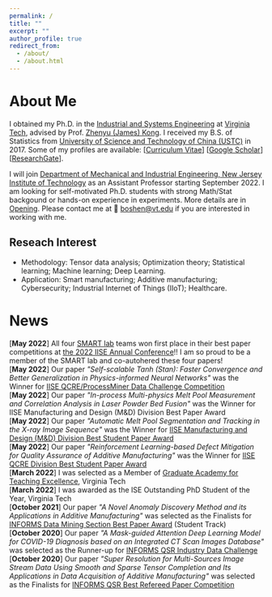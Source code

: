 ```yaml
---
permalink: /
title: ""
excerpt: ""
author_profile: true
redirect_from: 
  - /about/
  - /about.html
---
```


<!-- <p align="center">
  <img src="https://lantaoyu.github.io/files/lantaoyu_img.jpg?raw=true" alt="Photo" style="width: 450px;"/> 
</p>
 -->
# About Me
I obtained my Ph.D. in the [Industrial and Systems Engineering](https://www.ise.vt.edu/) at [Virginia Tech](https://vt.edu/), advised by Prof. [Zhenyu (James) Kong](https://www.ise.vt.edu/people/faculty/kong.html). I received my B.S. of Statistics from [University of Science and Technology of China (USTC)](https://en.ustc.edu.cn/)  in 2017. Some of my profiles are available: [[Curriculum Vitae](https://boshen0.github.io/files/BoCV.pdf)] [[Google Scholar](https://scholar.google.com/citations?user=OO3dy4wAAAAJ&hl=en)] [[ResearchGate](https://www.researchgate.net/profile/Bo-Shen-22)].

I will join [Department of Mechanical and Industrial Engineering, New Jersey Institute of Technology](https://mie.njit.edu/) as an Assistant Professor starting September 2022. I am looking for self-motivated Ph.D. students with strong Math/Stat backgound or hands-on experience in experiments. More details are in [Opening](https://boshen0.github.io/opening/). Please contact me at :email: [boshen@vt.edu](mailto:boshen@vt.edu)  if you are interested in working with me. 

## Reseach Interest
   * Methodology: Tensor data analysis; Optimization theory; Statistical learning; Machine learning; Deep Learning.
   * Application: Smart manufacturing; Additive manufacturing; Cybersecurity; Industrial Internet of Things (IIoT); Healthcare.

# News
[**May 2022**] All four [SMART lab](https://www.smartlab-vt.com/) teams won first place in their best paper competitions at [the 2022 IISE Annual Conference](https://www.iise.org/annual/)!! I am so proud to be a member of the SMART lab and co-autohered these four papers! \
[**May 2022**] Our paper _"Self-scalable Tanh (Stan): Faster Convergence and Better Generalization in Physics-informed Neural Networks"_ was the Winner for [IISE QCRE/ProcessMiner Data Challenge Competition](https://processminer.com/processminer-sponsor-iise-qcre-challenge/#:~:text=ATLANTA%2C%20GA%2C%20September%208%2C,Industrial%20and%20Systems%20Engineers%20(IISE)) \
[**May 2022**] Our paper _"In-process Multi-physics Melt Pool Measurement and Correlation Analysis in Laser Powder Bed Fusion"_ was the Winner for IISE Manufacturing and Design (M&D) Division Best Paper Award\
[**May 2022**]  Our paper  _"Automatic Melt Pool Segmentation and Tracking in the X-ray Image Sequence"_ was the Winner for [IISE Manufacturing and Design (M&D) Division Best Student Paper Award](https://www.iise.org/Details.aspx?id=38051) \
[**May 2022**] Our paper  _"Reinforcement Learning-based Defect Mitigation for Quality Assurance of Additive Manufacturing"_ was the Winner for [IISE QCRE Division Best Student Paper Award](https://www.iise.org/Details.aspx?id=29058) \
[**March 2022**] I was selected as a Member of [Graduate Academy for Teaching Excellence](http://vtgrate.org/membership/application-and-review/), Virginia Tech  \
[**March 2022**] I was awarded as the ISE Outstanding PhD Student of the Year, Virginia Tech  \
[**October 2021**] Our paper _"A Novel Anomaly Discovery Method and its Applications in Additive Manufacturing"_ was selected as the Finalists for [INFORMS Data Mining Section Best Paper Award](https://connect.informs.org/data-mining/awards/prize/new-item222758667) (Student Track)  \
[**October 2020**] Our paper _"A Mask-guided Attention Deep Learning Model for COVID-19 Diagnosis based on an Integrated CT Scan Images Database"_ was selected as the Runner-up for [INFORMS QSR Industry Data Challenge](https://connect.informs.org/qsr/awards)  \
[**October 2020**]  Our paper  _"Super Resolution for Multi-Sources Image Stream Data Using Smooth and Sparse Tensor Completion and Its Applications in Data Acquisition of Additive Manufacturing"_  was selected as the Finalists for [INFORMS QSR Best Refereed Paper Competition](https://connect.informs.org/qsr/awards)


 

<!-- <p align="center">
  >  :memo: **`I am actively looking for academic positions!`**
  <img src="https://boshen0.github.io/files/iceberg.png?raw=true" alt="Photo" style="width: 650px;"/> 
</p> 
# Reseach Interest
 ***[Advanced manufacturing](https://en.wikipedia.org/wiki/Advanced_manufacturing)*** grows rapidly in the era of Industrial 4.0. As a crucial component of advanced manufacturing systems, Additive Manufacturing (AM), also called 3D printing, promises a future of mass-producing highly personalized products at a competitive cost. The fast-growing sensor technology and simulation software provide a massive amount of data for AM processes. However, approximately 90 percent of data get wasted or unused.  My reseach mainly focus on developing advanced machine learning methods to unreveal data information that is "underwater". I have successfully applied my methods to ensure the quality and reliability of products in **smart additive manufacturing**. I am currently interested in **Adversarial robustness**, **Bayesian optimization**, **Federated learning**, **Physics-informed machine learning**, **Reinforcement learning**, and **Uncertainty quantification and reduction**, etc. I would like to keep working on my research at the interface of data science and advanced manufacturing. In the near future, I will extend my research to **Cybersecurity** and **Industrial Internet of Things (IIoT)**.
-->

<!-- # Honors and Awards
*  Runner-up for INFORMS QSR Industry Data Challenge (2020)
*  Finalists for INFORMS QSR Best Refereed Paper Competition (2020)
*  Second place of poster competition in INFORMS & HFES Student Poster Competition, ISE, Virginia Tech (2019, 2020)
*  ISE Graduate Student Travel Awards, Virginia Tech (2018–2021)
*  Grado Department of Industrial & Systems Engineering Department Fellowship, Virginia Tech (2017)
*  Undergraduate Fellowship, USTC (2014–2017) -->

<!-- # Academic Services
*  **Session Chair**: Data Mining and Machine Learning in Smart Manufacturing, INFORMS Annual Conference 2021
*  **Journal Referee**: IISE Transactions, IEEE Transactions on Automation Science and Engineering
*  **VP Finance**: The INFORMS Student Chapter at Virginia Tech -->

<!-- # Academic Services
* Conference Reviewer: AAAI 2019, AAAI 2020, ICML 2020 (top reviewer award), NeurIPS 2020, AAAI 2021, ICLR 2021, AISTATS 2021, ICRA 2021, ICML 2021, NeurIPS 2021, ICLR 2022, AISTATS 2022, AAAI 2022.
* Journal Reviewer: Journal of Artificial Intelligence Research (JAIR), IEEE Robotics and Automation Letters (RA-L), Journal of Machine Learning Research (JMLR). -->
